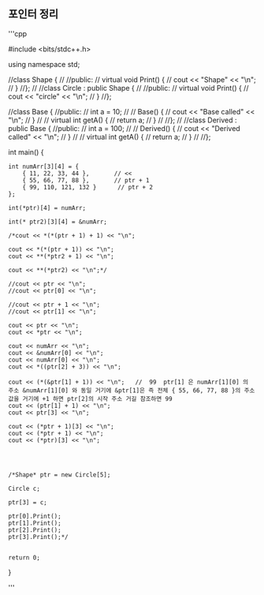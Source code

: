 ## 포인터 정리
'''cpp

#include <bits/stdc++.h>

using namespace std;

//class Shape {
//
//public:
//	virtual void Print() {
//		cout << "Shape" << "\n";
//	}
//};
//
//class Circle : public Shape {
//
//public:
//	virtual void Print() {
//		cout << "circle" << "\n";
//	}
//};


//class Base {
//public:
//	int a = 10;
//
//	Base() {
//		cout << "Base called" << "\n";
//	}
//
//	virtual int getA() {
//		return a;
//	}
//
//};
//
//class Derived : public Base {
//public:
//	int a = 100;
//
//	Derived() {
//		cout << "Derived called" << "\n";
//	}
//
//	virtual int getA() {
//		return a;
//	}
//
//};


int main() {

	
	int numArr[3][4] = {   
		{ 11, 22, 33, 44 },       // << 
		{ 55, 66, 77, 88 },       // ptr + 1
		{ 99, 110, 121, 132 }      // ptr + 2
	};

	int(*ptr)[4] = numArr;

	int(* ptr2)[3][4] = &numArr;

	/*cout << *(*(ptr + 1) + 1) << "\n";

	cout << *(*(ptr + 1)) << "\n";
	cout << **(*ptr2 + 1) << "\n";

	cout << **(*ptr2) << "\n";*/

	//cout << ptr << "\n";
	//cout << ptr[0] << "\n";

	//cout << ptr + 1 << "\n";
	//cout << ptr[1] << "\n";

	cout << ptr << "\n";
	cout << *ptr << "\n";

	cout << numArr << "\n";
	cout << &numArr[0] << "\n";
	cout << numArr[0] << "\n";
	cout << *((ptr[2] + 3)) << "\n";

	cout << (*(&ptr[1] + 1)) << "\n";   //  99  ptr[1] 은 numArr[1][0] 의 주소 &numArr[1][0] 와 동일 거기에 &ptr[1]은 즉 전체 { 55, 66, 77, 88 }의 주소값을 거기에 +1 하면 ptr[2]의 시작 주소 거길 참조하면 99 
	cout << (ptr[1] + 1) << "\n";
	cout << ptr[3] << "\n";
	
	cout << (*ptr + 1)[3] << "\n";
	cout << (*ptr + 1) << "\n";
	cout << (*ptr)[3] << "\n";




	/*Shape* ptr = new Circle[5];

	Circle c;
	
	ptr[3] = c;

	ptr[0].Print();
	ptr[1].Print();
	ptr[2].Print();
	ptr[3].Print();*/


	return 0;
}


'''
